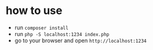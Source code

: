 # how to use
- run `composer install`
- run `php -S localhost:1234 index.php`
- go to your browser and open `http://localhost:1234`
